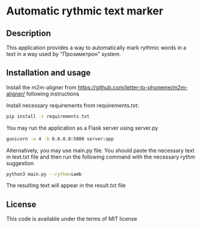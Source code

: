 # Automatic rythmic text marker

## Description

This application provides a way to automatically mark rythmic words in a text in a way used by "Прозиметрон" system. 

## Installation and usage

Install the m2m-aligner from https://github.com/letter-to-phoneme/m2m-aligner/ following instructions

Install necessary requirements from requirements.txt:

```bash
pip install -r requirements.txt
```

You may run the application as a Flask server using server.py

```bash
gunicorn -w 4 -b 0.0.0.0:5000 server:app
```

Alternatively, you may use main.py file. You should paste the necessary text in text.txt file and then run the following command with the necessary rythm suggestion

```bash
python3 main.py --rythm=iamb
```

The resulting text will appear in the result.txt file

## License

This code is available under the terms of MIT license
